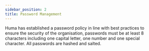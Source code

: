 ```yaml
---
sidebar_position: 2
title: Password Management
---
```


Huma has established a password policy in line with best practices to ensure the security of the organisation, passwords must be at least 8 characters including one capital letter, one number and one special character. All passwords are hashed and salted.


